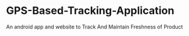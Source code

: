 # GPS-Based-Tracking-Application
An android app and website to Track And Maintain Freshness of Product
